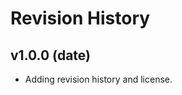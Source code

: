 Revision History
========================

v1.0.0 (date)
------------------------

* Adding revision history and license.